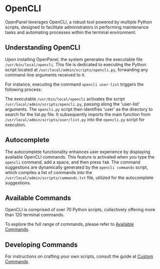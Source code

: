 # OpenCLI
OpenPanel leverages OpenCLI, a robust tool powered by multiple Python scripts, designed to facilitate administrators in performing maintenance tasks and automating processes within the terminal environment.

## Understanding OpenCLI

Upon installing OpenPanel, the system generates the executable file `/usr/bin/local/opencli`. This file is dedicated to executing the Python script located at `/usr/local/admin/scripts/opencli.py`, forwarding any command-line arguments received to it.

For instance, executing the command `opencli user-list` triggers the following process:

The executable `/usr/bin/local/opencli` activates the script `/usr/local/admin/scripts/opencli.py`, passing along the 'user-list' arguments.
The `opencli.py` script then identifies 'user' as the directory to search for the list.py file. It subsequently imports the main function from `/usr/local/admin/scripts/user/list.py` into the `opencli.py` script for execution.

## Autocomplete

The autocomplete functionality enhances user experience by displaying available OpenCLI commands. This feature is activated when you type the `opencli` command, add a space, and then press `TAB`. The command suggestions are dynamically generated by the `opencli commands` script, which compiles a list of commands into the `/usr/local/admin/scripts/commands.txt` file, utilized for the autocomplete suggestions.


## Available Commands

OpenCLI is comprised of over 70 Python scripts, collectively offering more than 120 terminal commands.

To explore the full range of commands, please refer to [Available Commands](/cli/commands.html).

## Developing Commands

For instructions on crafting your own scripts, consult the guide at [Custom Commands](/cli/create.html).
